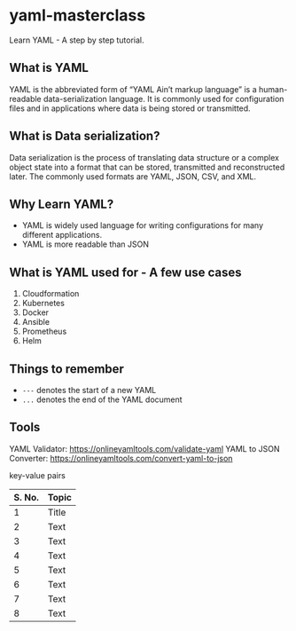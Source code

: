 # yaml-masterclass
Learn YAML - A step by step tutorial.

## What is YAML
YAML is the abbreviated form of “YAML Ain’t markup language” is a human-readable data-serialization language. It is commonly used for configuration files and in applications where data is being stored or transmitted.

## What is Data serialization?
Data serialization is the process of translating data structure or a complex object state into a format that can be stored, transmitted and reconstructed later. 
The commonly used formats are YAML, JSON, CSV, and XML.


## Why Learn YAML?
* YAML is widely used language for writing configurations for many different applications.
* YAML is more readable than JSON


## What is YAML used for - A few use cases
1. Cloudformation
2. Kubernetes
3. Docker
4. Ansible
5. Prometheus
6. Helm

## Things to remember
* `---` denotes the start of a new YAML
* `...` denotes the end of the YAML document

## Tools
YAML Validator: https://onlineyamltools.com/validate-yaml
YAML to JSON Converter: https://onlineyamltools.com/convert-yaml-to-json

key-value pairs

| S. No.      | Topic       |
| ----------- | ----------- |
| 1           | Title       |
| 2           | Text        |
| 3           | Text        |
| 4           | Text        |
| 5           | Text        |
| 6           | Text        |
| 7           | Text        |
| 8           | Text        |
